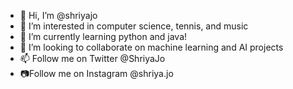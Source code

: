 - 👋 Hi, I’m @shriyajo
- 👀 I’m interested in computer science, tennis, and music
- 🌱 I’m currently learning python and java!
- 💞️ I’m looking to collaborate on machine learning and AI projects
- 📫 Follow me on Twitter @ShriyaJo
- 📷Follow me on Instagram @shriya.jo

<!---
shriyajo/shriyajo is a ✨ special ✨ repository because its `README.md` (this file) appears on your GitHub profile.
You can click the Preview link to take a look at your changes.
--->
